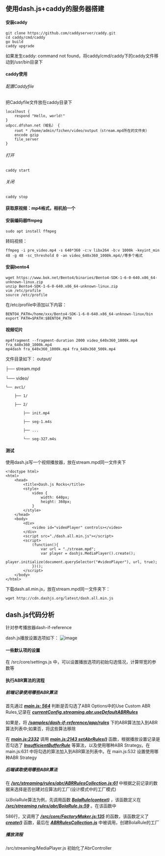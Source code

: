 ## 使用dash.js+caddy的服务器搭建
#### 安装caddy
```
git clone https://github.com/caddyserver/caddy.git
cd caddy/cmd/caddy
go build
caddy upgrade
```
如果发生caddy: command not found，将caddy/cmd/caddy下的caddy文件移动到/usr/bin目录下

#### caddy使用

###### 配置Caddyfile

把Caddyfile文件放在caddy目录下
```
localhost {
    respond "Hello, world!"
}
udpcc.dfshan.net（域名） {
    root * /home/admin/fzchen/video/output（stream.mpd所在的文件夹）
    encode gzip
    file_server
}
```
###### 打开

```
caddy start
```
###### 关闭

```
caddy stop
```
#### 获取原视频：mp4格式，相机拍一个
#### 安装编码器ffmpeg

```shell
sudo apt install ffmpeg
```

转码视频：
```shell
ffmpeg -i pre_video.mp4 -s 640*360 -c:v libx264 -b:v 1000k -keyint_min 48 -g 48 -sc_threshold 0 -an video_640x360_1000k.mp4//等多个格式
```
#### 安装bento4
```
wget https://www.bok.net/Bento4/binaries/Bento4-SDK-1-6-0-640.x86_64-unknown-linux.zip
unzip Bento4-SDK-1-6-0-640.x86_64-unknown-linux.zip
vim /etc/profile
source /etc/profile
```
在/etc/profile中添加以下内容：
```
BENTO4_PATH=/home/xxx/Bento4-SDK-1-6-0-640.x86_64-unknown-linux/bin
export PATH=$PATH:$BENTO4_PATH
```
#### 视频切片

```
mp4fragment --fragment-duration 2000 video_640x360_1000k.mp4 fra_640x360_1000k.mp4
mp4dash fra_640x360_1000k.mp4 fra_640x360_500k.mp4
```

文件目录如下：
output/

├── stream.mpd

└── video/

    └── avc1/
    
        ├── 1/
        
        ├── 2/
        
            ├── init.mp4
            
            ├── seg-1.m4s
            
            ├── ...
            
            └── seg-327.m4s
#### 测试

使用dash.js写一个视频播放器，放在stream.mpd同一文件夹下

```
<!doctype html>
<html>
    <head>
        <title>Dash.js Rocks</title>
        <style>
            video {
                width: 640px;
                height: 360px;
            }
        </style>
    </head>
    <body>
        <div>
            <video id="videoPlayer" controls></video>
        </div>
        <script src="./dash.all.min.js"></script>
        <script>
            (function(){
                var url = "./stream.mpd";
                var player = dashjs.MediaPlayer().create();
                player.initialize(document.querySelector("#videoPlayer"), url, true);
            })();
        </script>
    </body>
</html>
```
下载dash.all.min.js，放在stream.mpd同一文件夹下：
```
wget http://cdn.dashjs.org/latest/dash.all.min.js
```
## dash.js代码分析

针对参考播放器dash-if-reference

dash.js播放设置选项如下：
![image](https://github.com/TheDarkArchmageShangYang/networkLearning/assets/149142839/7d2f75f4-f6cf-415a-b193-655e25c97ad5)

#### 一些默认项的设置

在 /src/core/settings.js 中，可以设置播放选项的初始勾选情况，计算带宽的参数等

#### 执行ABR算法的流程

##### 前端记录使用哪些ABR算法

首先通过 **<u>*main.js: 564*</u>** 判断是否勾选了ABR Options中的Use Custom ABR Rules,记录在 **<u>*currentConfig.streaming.abr.useDefaultABRRules*</u>** 

如果是，将 **<u>*/samples/dash-if-reference/app/rules*</u>** 下的ABR算法加入到ABR算法列表中;如果否，将这些算法移除

在 <u>***main.js:2332***</u> 调用 **<u>*main.js:2143 setAbrRules()*</u>** 函数，根据播放设置记录是否勾选了 **<u>*InsufficientBufferRule*</u>** 等算法，以及使用哪种ABR Strategy。在main.js:631 中将勾选的算法加入到ABR算法列表中。在 main.js:532 设置使用哪种ABR Strategy

##### 后端读取使用哪些ABR算法

在 **<u>*/src/streaming/rules/abr/ABRRulesCollection.js:61*</u>** 中根据之前记录的数据来选择是否创建对应算法的工厂(设计模式中的工厂模式)

以BolaRule算法为例，先调用函数 **<u>*BolaRule(context)*</u>** ，该函数定义在 **<u>*/src/streaming rules/abr/BolaRule.js:59*</u>** 。在该函数中

586行，又调用了 **<u>*/src/core/FactoryMaker.js:135*</u>** 的函数，该函数定义了 **<u>*create()*</u>** 函数，最后在 **<u>*ABRRulesCollection.js*</u>** 中被调用，创建BolaRule的工厂

##### 播放流程

/src/streaming/MediaPlayer.js 初始化了AbrController

